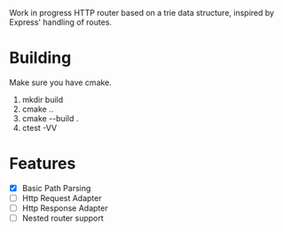 Work in progress HTTP router based on a trie data structure, inspired by Express' handling of routes.

# Building

Make sure you have cmake.

1. mkdir build
1. cmake ..
1. cmake --build .
1. ctest -VV

# Features

- [x] Basic Path Parsing
- [ ] Http Request Adapter
- [ ] Http Response Adapter
- [ ] Nested router support
